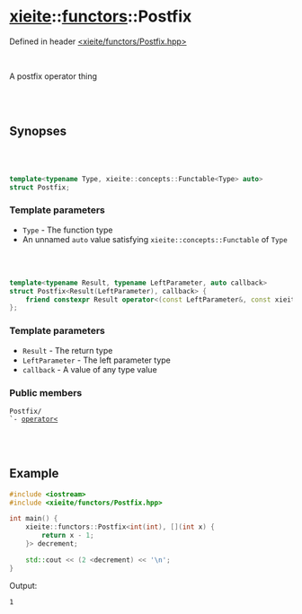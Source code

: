 # [xieite](../xieite.md)::[functors](../functors.md)::Postfix
Defined in header [<xieite/functors/Postfix.hpp>](../../include/xieite/functors/Postfix.hpp)

<br/>

A postfix operator thing

<br/><br/>

## Synopses

<br/><br/>

```cpp
template<typename Type, xieite::concepts::Functable<Type> auto>
struct Postfix;
```
### Template parameters
- `Type` - The function type
- An unnamed `auto` value satisfying `xieite::concepts::Functable` of `Type`

<br/><br/>

```cpp
template<typename Result, typename LeftParameter, auto callback>
struct Postfix<Result(LeftParameter), callback> {
	friend constexpr Result operator<(const LeftParameter&, const xieite::functors::Postfix<Result(LeftParameter), callback>&);
};
```
### Template parameters
- `Result` - The return type
- `LeftParameter` - The left parameter type
- `callback` - A value of any type value
### Public members
<pre><code>Postfix/
`- <a href="./Postfix/operatorMode.md">operator<</a>
</code></pre>

<br/><br/>

## Example
```cpp
#include <iostream>
#include <xieite/functors/Postfix.hpp>

int main() {
	xieite::functors::Postfix<int(int), [](int x) {
		return x - 1;
	}> decrement;

	std::cout << (2 <decrement) << '\n';
}
```
Output:
```
1
```

